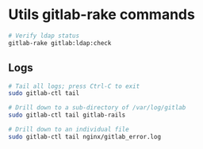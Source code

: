 # Utils gitlab-rake commands

```bash
# Verify ldap status
gitlab-rake gitlab:ldap:check

```

## Logs
```bash
# Tail all logs; press Ctrl-C to exit
sudo gitlab-ctl tail

# Drill down to a sub-directory of /var/log/gitlab
sudo gitlab-ctl tail gitlab-rails

# Drill down to an individual file
sudo gitlab-ctl tail nginx/gitlab_error.log
```

